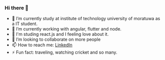 ### Hi there 👋



- 🔭 I’m currently study at institute of technology university of moratuwa as a IT student.
- 🌱 I’m currently working with angular, flutter and node.
- 👋 I'm studing react.js and I feeling love about it.
- 👯 I’m looking to collaborate on more people
- 📫 How to reach me: [LinkedIn](https://www.linkedin.com/in/thilina-dilshan-784048187/)
- ⚡ Fun fact: traveling, watching cricket and so many.

